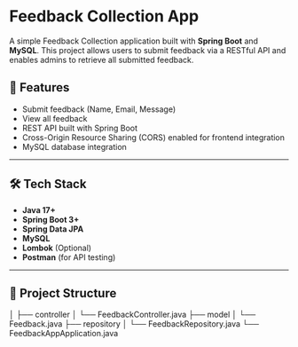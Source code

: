 # Feedback Collection App

A simple Feedback Collection application built with **Spring Boot** and **MySQL**. This project allows users to submit feedback via a RESTful API and enables admins to retrieve all submitted feedback.

## 🚀 Features

- Submit feedback (Name, Email, Message)
- View all feedback
- REST API built with Spring Boot
- Cross-Origin Resource Sharing (CORS) enabled for frontend integration
- MySQL database integration

---

## 🛠 Tech Stack

- **Java 17+**
- **Spring Boot 3+**
- **Spring Data JPA**
- **MySQL**
- **Lombok** (Optional)
- **Postman** (for API testing)

---

## 📁 Project Structure
│
├── controller
│ └── FeedbackController.java
├── model
│ └── Feedback.java
├── repository
│ └── FeedbackRepository.java
└── FeedbackAppApplication.java

